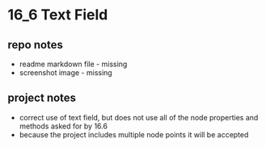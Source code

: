 # 16_6 Text Field
## repo notes

- readme markdown file - missing
- screenshot image - missing

## project notes

- correct use of text field, but does not use all of the node properties and methods asked for by 16.6
- because the project includes multiple node points it will be accepted
